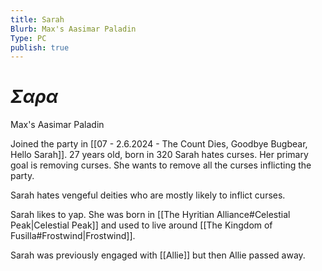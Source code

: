 ```yaml
---
title: Sarah
Blurb: Max's Aasimar Paladin
Type: PC
publish: true
---
```


# $\Sigma\alpha\rho\alpha$

Max's Aasimar Paladin

Joined the party in [[07 - 2.6.2024 - The Count Dies, Goodbye Bugbear, Hello Sarah]].
27 years old, born in 320
Sarah hates curses. Her primary goal is removing curses. She wants to remove all the curses inflicting the party.

Sarah hates vengeful deities who are mostly likely to inflict curses.

Sarah likes to yap. She was born in [[The Hyritian Alliance#Celestial Peak|Celestial Peak]] and used to live around [[The Kingdom of Fusilla#Frostwind|Frostwind]].

Sarah was previously engaged with [[Allie]] but then Allie passed away.
